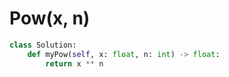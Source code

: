 # Pow(x, n)
```python
class Solution:
    def myPow(self, x: float, n: int) -> float:
        return x ** n
```
